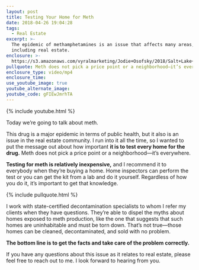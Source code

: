 ```yaml
---
layout: post
title: Testing Your Home for Meth
date: 2018-04-26 19:04:28
tags:
  - Real Estate
excerpt: >-
  The epidemic of methamphetamines is an issue that affects many areas,
  including real estate.
enclosure: >-
  https://s3.amazonaws.com/vyralmarketing/Jodie+Osofsky/2018/Salt+Lake+City+Area+Real+Estate-+Meth+Testing.mp4
pullquote: Meth does not pick a price point or a neighborhood—it’s everywhere.
enclosure_type: video/mp4
enclosure_time:
use_youtube_image: true
youtube_alternate_image:
youtube_code: gFIEwJmrhTA
---
```


{% include youtube.html %}

Today we’re going to talk about meth.

This drug is a major epidemic in terms of public health, but it also is an issue in the real estate community. I run into it all the time, so I wanted to put the message out about how important **it is to test every home for the drug.** Meth does not pick a price point or a neighborhood—it’s everywhere.

**Testing for meth is relatively inexpensive,** and I recommend it to everybody when they’re buying a home. Home inspectors can perform the test or you can get the kit from a lab and do it yourself. Regardless of how you do it, it’s important to get that knowledge.

{% include pullquote.html %}

I work with state-certified decontamination specialists to whom I refer my clients when they have questions. They’re able to dispel the myths about homes exposed to meth production, like the one that suggests that such homes are uninhabitable and must be torn down. That’s not true—those homes can be cleaned, decontaminated, and sold with no problem.

**The bottom line is to get the facts and take care of the problem correctly.**

If you have any questions about this issue as it relates to real estate, please feel free to reach out to me. I look forward to hearing from you.